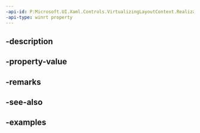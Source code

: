 ```yaml
---
-api-id: P:Microsoft.UI.Xaml.Controls.VirtualizingLayoutContext.RealizationRect
-api-type: winrt property
---
```


## -description

## -property-value

## -remarks

## -see-also

## -examples

